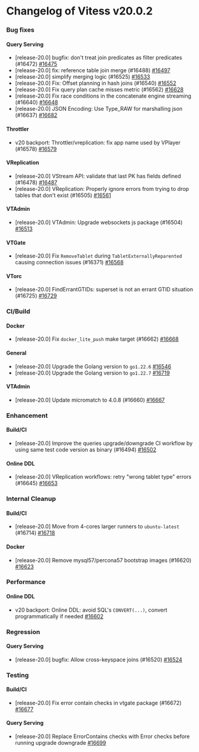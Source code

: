 # Changelog of Vitess v20.0.2

### Bug fixes 
#### Query Serving
 * [release-20.0] bugfix: don't treat join predicates as filter predicates (#16472) [#16475](https://github.com/vitessio/vitess/pull/16475)
 * [release-20.0] fix: reference table join merge (#16488) [#16497](https://github.com/vitessio/vitess/pull/16497)
 * [release-20.0] simplify merging logic (#16525) [#16533](https://github.com/vitessio/vitess/pull/16533)
 * [release-20.0] Fix: Offset planning in hash joins (#16540) [#16552](https://github.com/vitessio/vitess/pull/16552)
 * [release-20.0] Fix query plan cache misses metric (#16562) [#16628](https://github.com/vitessio/vitess/pull/16628)
 * [release-20.0] Fix race conditions in the concatenate engine streaming (#16640) [#16648](https://github.com/vitessio/vitess/pull/16648)
 * [release-20.0] JSON Encoding: Use Type_RAW for marshalling json (#16637) [#16682](https://github.com/vitessio/vitess/pull/16682) 
#### Throttler
 * v20 backport: Throttler/vreplication: fix app name used by VPlayer (#16578) [#16579](https://github.com/vitessio/vitess/pull/16579) 
#### VReplication
 * [release-20.0] VStream API: validate that last PK has fields defined (#16478) [#16487](https://github.com/vitessio/vitess/pull/16487)
 * [release-20.0] VReplication: Properly ignore errors from trying to drop tables that don't exist (#16505) [#16561](https://github.com/vitessio/vitess/pull/16561) 
#### VTAdmin
 * [release-20.0] VTAdmin: Upgrade websockets js package (#16504) [#16513](https://github.com/vitessio/vitess/pull/16513) 
#### VTGate
 * [release-20.0] Fix `RemoveTablet` during `TabletExternallyReparented` causing connection issues (#16371) [#16568](https://github.com/vitessio/vitess/pull/16568) 
#### VTorc
 * [release-20.0] FindErrantGTIDs: superset is not an errant GTID situation (#16725) [#16729](https://github.com/vitessio/vitess/pull/16729)
### CI/Build 
#### Docker
 * [release-20.0] Fix `docker_lite_push` make target (#16662) [#16668](https://github.com/vitessio/vitess/pull/16668) 
#### General
 * [release-20.0] Upgrade the Golang version to `go1.22.6` [#16546](https://github.com/vitessio/vitess/pull/16546)
 * [release-20.0] Upgrade the Golang version to `go1.22.7` [#16719](https://github.com/vitessio/vitess/pull/16719) 
#### VTAdmin
 * [release-20.0] Update micromatch to 4.0.8 (#16660) [#16667](https://github.com/vitessio/vitess/pull/16667)
### Enhancement 
#### Build/CI
 * [release-20.0] Improve the queries upgrade/downgrade CI workflow by using same test code version as binary (#16494) [#16502](https://github.com/vitessio/vitess/pull/16502) 
#### Online DDL
 * [release-20.0] VReplication workflows: retry "wrong tablet type" errors (#16645) [#16653](https://github.com/vitessio/vitess/pull/16653)
### Internal Cleanup 
#### Build/CI
 * [release-20.0] Move from 4-cores larger runners to `ubuntu-latest` (#16714) [#16718](https://github.com/vitessio/vitess/pull/16718) 
#### Docker
 * [release-20.0] Remove mysql57/percona57 bootstrap images (#16620) [#16623](https://github.com/vitessio/vitess/pull/16623)
### Performance 
#### Online DDL
 * v20 backport: Online DDL: avoid SQL's `CONVERT(...)`, convert programmatically if needed [#16602](https://github.com/vitessio/vitess/pull/16602)
### Regression 
#### Query Serving
 * [release-20.0] bugfix: Allow cross-keyspace joins (#16520) [#16524](https://github.com/vitessio/vitess/pull/16524)
### Testing 
#### Build/CI
 * [release-20.0] Fix error contain checks in vtgate package (#16672) [#16677](https://github.com/vitessio/vitess/pull/16677) 
#### Query Serving
 * [release-20.0] Replace ErrorContains checks with Error checks before running upgrade downgrade [#16699](https://github.com/vitessio/vitess/pull/16699)


